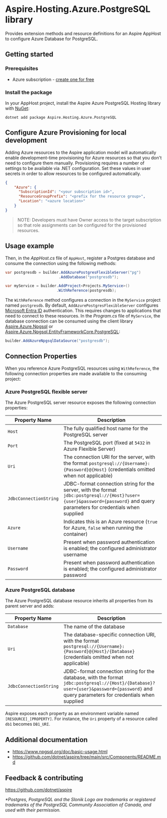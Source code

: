 # Aspire.Hosting.Azure.PostgreSQL library

Provides extension methods and resource definitions for an Aspire AppHost to configure Azure Database for PostgreSQL.

## Getting started

### Prerequisites

- Azure subscription - [create one for free](https://azure.microsoft.com/free/)

### Install the package

In your AppHost project, install the Aspire Azure PostgreSQL Hosting library with [NuGet](https://www.nuget.org):

```dotnetcli
dotnet add package Aspire.Hosting.Azure.PostgreSQL
```

## Configure Azure Provisioning for local development

Adding Azure resources to the Aspire application model will automatically enable development-time provisioning
for Azure resources so that you don't need to configure them manually. Provisioning requires a number of settings
to be available via .NET configuration. Set these values in user secrets in order to allow resources to be configured
automatically.

```json
{
    "Azure": {
      "SubscriptionId": "<your subscription id>",
      "ResourceGroupPrefix": "<prefix for the resource group>",
      "Location": "<azure location>"
    }
}
```

> NOTE: Developers must have Owner access to the target subscription so that role assignments
> can be configured for the provisioned resources.

## Usage example

Then, in the _AppHost.cs_ file of `AppHost`, register a Postgres database and consume the connection using the following methods:

```csharp
var postgresdb = builder.AddAzurePostgresFlexibleServer("pg")
                        .AddDatabase("postgresdb");

var myService = builder.AddProject<Projects.MyService>()
                       .WithReference(postgresdb);
```

The `WithReference` method configures a connection in the `MyService` project named `postgresdb`. By default, `AddAzurePostgresFlexibleServer` configures [Microsoft Entra ID](https://learn.microsoft.com/azure/postgresql/flexible-server/concepts-azure-ad-authentication) authentication. This requires changes to applications that need to connect to these resources. In the _Program.cs_ file of `MyService`, the database connection can be consumed using the client library [Aspire.Azure.Npgsql](https://www.nuget.org/packages/Aspire.Azure.Npgsql) or [Aspire.Azure.Npgsql.EntityFrameworkCore.PostgreSQL](https://www.nuget.org/packages/Aspire.Azure.Npgsql.EntityFrameworkCore.PostgreSQL):

```csharp
builder.AddAzureNpgsqlDataSource("postgresdb");
```

## Connection Properties

When you reference Azure PostgreSQL resources using `WithReference`, the following connection properties are made available to the consuming project:

### Azure PostgreSQL flexible server

The Azure PostgreSQL server resource exposes the following connection properties:

| Property Name | Description |
|---------------|-------------|
| `Host` | The fully qualified host name for the PostgreSQL server |
| `Port` | The PostgreSQL port (fixed at `5432` in Azure Flexible Server) |
| `Uri` | The connection URI for the server, with the format `postgresql://{Username}:{Password}@{Host}` (credentials omitted when not applicable) |
| `JdbcConnectionString` | JDBC-format connection string for the server, with the format `jdbc:postgresql://{Host}?user={user}&password={password}` and query parameters for credentials when supplied |
| `Azure` | Indicates this is an Azure resource (`true` for Azure, `false` when running the container) |
| `Username` | Present when password authentication is enabled; the configured administrator username |
| `Password` | Present when password authentication is enabled; the configured administrator password |

### Azure PostgreSQL database

The Azure PostgreSQL database resource inherits all properties from its parent server and adds:

| Property Name | Description |
|---------------|-------------|
| `Database` | The name of the database |
| `Uri` | The database-specific connection URI, with the format `postgresql://{Username}:{Password}@{Host}/{Database}` (credentials omitted when not applicable) |
| `JdbcConnectionString` | JDBC-format connection string for the database, with the format `jdbc:postgresql://{Host}/{Database}?user={user}&password={password}` and query parameters for credentials when supplied |

Aspire exposes each property as an environment variable named `[RESOURCE]_[PROPERTY]`. For instance, the `Uri` property of a resource called `db1` becomes `DB1_URI`.

## Additional documentation

* https://www.npgsql.org/doc/basic-usage.html
* https://github.com/dotnet/aspire/tree/main/src/Components/README.md

## Feedback & contributing

https://github.com/dotnet/aspire

_*Postgres, PostgreSQL and the Slonik Logo are trademarks or registered trademarks of the PostgreSQL Community Association of Canada, and used with their permission._
